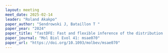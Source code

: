 ```yaml
---
layout: meeting
meet_date: 2025-02-14
leader: "Roland Akakpo"
paper_author: "Sendrowski J, Bataillon T "
paper_year: "2024"
paper_title: "fastDFE: Fast and flexible inference of the distribution of fitness effects"
paper_journal: "Mol Biol Evol 41: msae070"
paper_url: "https://doi.org/10.1093/molbev/msae070"
---
```



